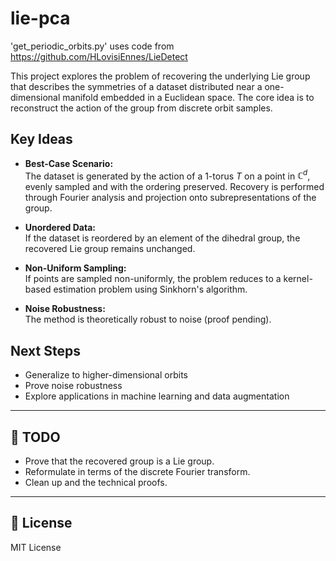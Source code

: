 # lie-pca

'get_periodic_orbits.py' uses code from <https://github.com/HLovisiEnnes/LieDetect>

This project explores the problem of recovering the underlying Lie group that describes the symmetries of a dataset distributed near a one-dimensional manifold embedded in a Euclidean space. The core idea is to reconstruct the action of the group from discrete orbit samples.

## Key Ideas
- **Best-Case Scenario:**  
  The dataset is generated by the action of a 1-torus $T$ on a point in $\mathbb{C}^d$, evenly sampled and with the ordering preserved. Recovery is performed through Fourier analysis and projection onto subrepresentations of the group.

- **Unordered Data:**  
  If the dataset is reordered by an element of the dihedral group, the recovered Lie group remains unchanged.

- **Non-Uniform Sampling:**  
  If points are sampled non-uniformly, the problem reduces to a kernel-based estimation problem using Sinkhorn's algorithm.

- **Noise Robustness:**  
  The method is theoretically robust to noise (proof pending).

## Next Steps
- Generalize to higher-dimensional orbits
- Prove noise robustness
- Explore applications in machine learning and data augmentation

---

## 🚀 TODO
- Prove that the recovered group is a Lie group.
- Reformulate in terms of the discrete Fourier transform.
- Clean up and the technical proofs.

---

## 📜 License
MIT License
